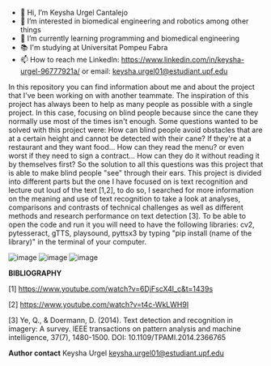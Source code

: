 - 👋 Hi, I’m Keysha Urgel Cantalejo
- 👀 I’m interested in biomedical engineering and robotics among other things
- 🌱 I’m currently learning programming and biomedical engineering
- 📚 I'm studying at Universitat Pompeu Fabra
- 📫 How to reach me LinkedIn: https://www.linkedin.com/in/keysha-urgel-96777921a/ or email: keysha.urgel01@estudiant.upf.edu

In this repository you can find information about me and about the project that I've been working on with another teammate.
The inspiration of this project has always been to help as many people as possible with a single project. In this case, focusing on blind people because since the cane they normally use most of the times isn't enough. Some questions wanted to be solved with this project were: How can blind people avoid obstacles that are at a certain height and cannot be detected with their cane? If they're at a restaurant and they want food... How can they read the menu? or even worst if they need to sign a contract... How can they do it without reading it by themselves first? So the solution to all this questions was this project that  is able to make blind people "see" through their ears.
This project is divided into different parts but the one I have focused on is text recognition and lecture out loud of the text [1,2], to do so, I searched for more information on the meaning and use of text recognition to take a look at analyses, comparisons and contrasts of technical challenges as well as different methods and research performance on text detection [3]. To be able to open the code and run it you will need to have the following libraries: cv2, pytesseract, gTTS, playsound, pyttsx3 by typing "pip install (name of the library)" in the terminal of your computer.

![image](https://github.com/Keysha04/Keysha04/assets/132402091/b5ca260c-167b-45e6-9bee-6ed38be61b67)
![image](https://github.com/Keysha04/Keysha04/assets/132402091/2804ca00-e7fb-4813-a4e9-cadb8aa8c9e1)
![image](https://github.com/Keysha04/Keysha04/assets/132402091/e6f7df5d-dbb3-41c0-b5f2-93fac10e7bad)



**BIBLIOGRAPHY**

[1] https://www.youtube.com/watch?v=6DjFscX4I_c&t=1439s

[2] https://www.youtube.com/watch?v=t4c-WkLWH9I

[3] Ye, Q., & Doermann, D. (2014). Text detection and recognition in imagery: A survey. IEEE transactions on pattern analysis and machine intelligence, 37(7), 1480-1500.
DOI: 10.1109/TPAMI.2014.2366765

**Author contact**
Keysha Urgel
keysha.urgel01@estudiant.upf.edu
